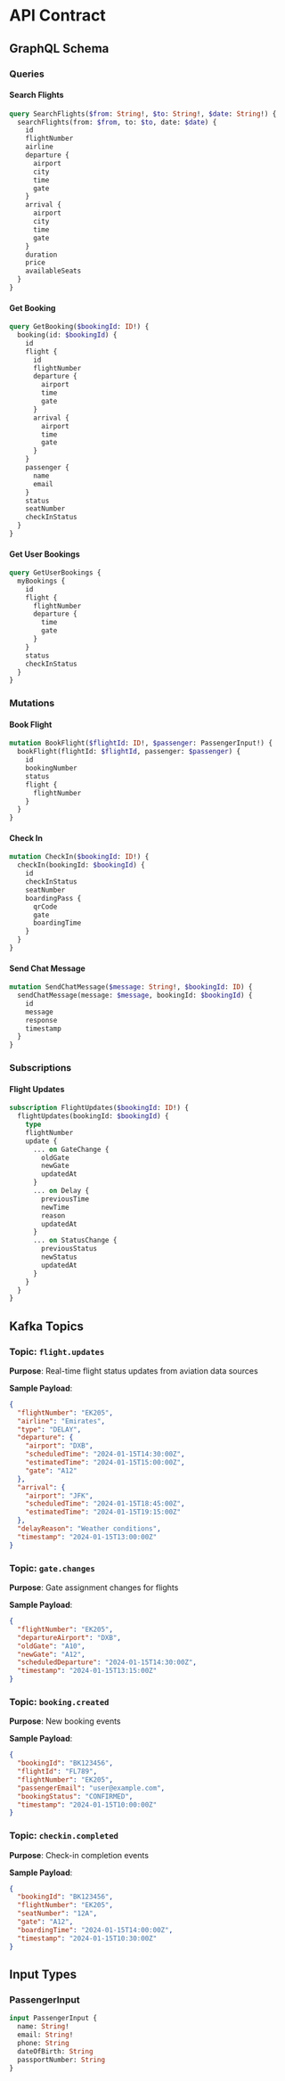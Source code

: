 # API Contract

## GraphQL Schema

### Queries

#### Search Flights
```graphql
query SearchFlights($from: String!, $to: String!, $date: String!) {
  searchFlights(from: $from, to: $to, date: $date) {
    id
    flightNumber
    airline
    departure {
      airport
      city
      time
      gate
    }
    arrival {
      airport
      city
      time
      gate
    }
    duration
    price
    availableSeats
  }
}
```

#### Get Booking
```graphql
query GetBooking($bookingId: ID!) {
  booking(id: $bookingId) {
    id
    flight {
      id
      flightNumber
      departure {
        airport
        time
        gate
      }
      arrival {
        airport
        time
        gate
      }
    }
    passenger {
      name
      email
    }
    status
    seatNumber
    checkInStatus
  }
}
```

#### Get User Bookings
```graphql
query GetUserBookings {
  myBookings {
    id
    flight {
      flightNumber
      departure {
        time
        gate
      }
    }
    status
    checkInStatus
  }
}
```

### Mutations

#### Book Flight
```graphql
mutation BookFlight($flightId: ID!, $passenger: PassengerInput!) {
  bookFlight(flightId: $flightId, passenger: $passenger) {
    id
    bookingNumber
    status
    flight {
      flightNumber
    }
  }
}
```

#### Check In
```graphql
mutation CheckIn($bookingId: ID!) {
  checkIn(bookingId: $bookingId) {
    id
    checkInStatus
    seatNumber
    boardingPass {
      qrCode
      gate
      boardingTime
    }
  }
}
```

#### Send Chat Message
```graphql
mutation SendChatMessage($message: String!, $bookingId: ID) {
  sendChatMessage(message: $message, bookingId: $bookingId) {
    id
    message
    response
    timestamp
  }
}
```

### Subscriptions

#### Flight Updates
```graphql
subscription FlightUpdates($bookingId: ID!) {
  flightUpdates(bookingId: $bookingId) {
    type
    flightNumber
    update {
      ... on GateChange {
        oldGate
        newGate
        updatedAt
      }
      ... on Delay {
        previousTime
        newTime
        reason
        updatedAt
      }
      ... on StatusChange {
        previousStatus
        newStatus
        updatedAt
      }
    }
  }
}
```

## Kafka Topics

### Topic: `flight.updates`
**Purpose**: Real-time flight status updates from aviation data sources

**Sample Payload**:
```json
{
  "flightNumber": "EK205",
  "airline": "Emirates",
  "type": "DELAY",
  "departure": {
    "airport": "DXB",
    "scheduledTime": "2024-01-15T14:30:00Z",
    "estimatedTime": "2024-01-15T15:00:00Z",
    "gate": "A12"
  },
  "arrival": {
    "airport": "JFK",
    "scheduledTime": "2024-01-15T18:45:00Z",
    "estimatedTime": "2024-01-15T19:15:00Z"
  },
  "delayReason": "Weather conditions",
  "timestamp": "2024-01-15T13:00:00Z"
}
```

### Topic: `gate.changes`
**Purpose**: Gate assignment changes for flights

**Sample Payload**:
```json
{
  "flightNumber": "EK205",
  "departureAirport": "DXB",
  "oldGate": "A10",
  "newGate": "A12",
  "scheduledDeparture": "2024-01-15T14:30:00Z",
  "timestamp": "2024-01-15T13:15:00Z"
}
```

### Topic: `booking.created`
**Purpose**: New booking events

**Sample Payload**:
```json
{
  "bookingId": "BK123456",
  "flightId": "FL789",
  "flightNumber": "EK205",
  "passengerEmail": "user@example.com",
  "bookingStatus": "CONFIRMED",
  "timestamp": "2024-01-15T10:00:00Z"
}
```

### Topic: `checkin.completed`
**Purpose**: Check-in completion events

**Sample Payload**:
```json
{
  "bookingId": "BK123456",
  "flightNumber": "EK205",
  "seatNumber": "12A",
  "gate": "A12",
  "boardingTime": "2024-01-15T14:00:00Z",
  "timestamp": "2024-01-15T10:30:00Z"
}
```

## Input Types

### PassengerInput
```graphql
input PassengerInput {
  name: String!
  email: String!
  phone: String
  dateOfBirth: String
  passportNumber: String
}
```

